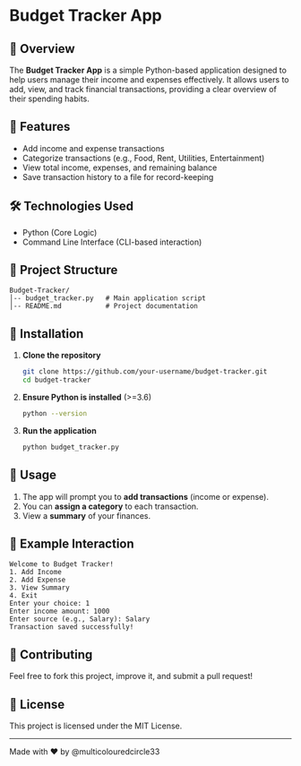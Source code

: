 # Budget Tracker App

## 📌 Overview

The **Budget Tracker App** is a simple Python-based application designed to help users manage their income and expenses effectively. It allows users to add, view, and track financial transactions, providing a clear overview of their spending habits.

## 🚀 Features

- Add income and expense transactions
- Categorize transactions (e.g., Food, Rent, Utilities, Entertainment)
- View total income, expenses, and remaining balance
- Save transaction history to a file for record-keeping

## 🛠️ Technologies Used

- Python (Core Logic)
- Command Line Interface (CLI-based interaction)

## 📂 Project Structure

```
Budget-Tracker/
│-- budget_tracker.py   # Main application script
│-- README.md           # Project documentation
```

## 🔧 Installation

1. **Clone the repository**
   ```sh
   git clone https://github.com/your-username/budget-tracker.git
   cd budget-tracker
   ```
2. **Ensure Python is installed** (>=3.6)
   ```sh
   python --version
   ```
3. **Run the application**
   ```sh
   python budget_tracker.py
   ```

## 📝 Usage

1. The app will prompt you to **add transactions** (income or expense).
2. You can **assign a category** to each transaction.
3. View a **summary** of your finances.

## 📖 Example Interaction

```
Welcome to Budget Tracker!
1. Add Income
2. Add Expense
3. View Summary
4. Exit
Enter your choice: 1
Enter income amount: 1000
Enter source (e.g., Salary): Salary
Transaction saved successfully!
```

## 🤝 Contributing

Feel free to fork this project, improve it, and submit a pull request!

## 📜 License

This project is licensed under the MIT License.

---

Made with ❤️ by @multicolouredcircle33



